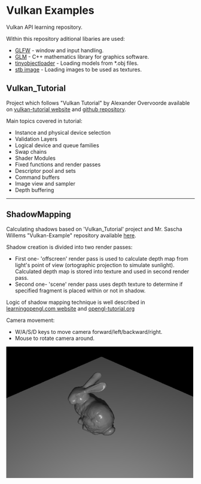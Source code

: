# Vulkan Examples
Vulkan API learning repository. 

Within this repository aditional libaries are used:
   * [GLFW](https://github.com/glfw/glfw) - window and input handling.
   * [GLM](https://github.com/g-truc/glm) - C++ mathematics library for graphics software.
   * [tinyobjectloader](https://github.com/tinyobjloader/tinyobjloader) - Loading models from *.obj files.
   * [stb image](https://github.com/nothings/stb) - Loading images to be used as textures.

## Vulkan_Tutorial
Project which follows "Vulkan Tutorial" by Alexander Overvoorde available on [vulkan-tutorial website](https://vulkan-tutorial.com/) and [github repository](https://github.com/Overv/VulkanTutorial).

Main topics covered in tutorial:
  * Instance and physical device selection
  * Validation Layers
  * Logical device and queue families
  * Swap chains
  * Shader Modules 
  * Fixed functions and render passes
  * Descriptor pool and sets
  * Command buffers
  * Image view and sampler
  * Depth buffering 

-----
## ShadowMapping
Calculating shadows based on 'Vulkan_Tutorial' project and Mr. Sascha Willems "Vulkan-Example" repository available [here](https://github.com/SaschaWillems/Vulkan/tree/master/examples/shadowmapping). 

Shadow creation is divided into two render passes:
   * First one- 'offscreen' render pass is used to calculate depth map from light's point of view (ortographic projection to simulate sunlight). Calculated depth map is stored into texture and used in second render pass.
   * Second one- 'scene' render pass uses depth texture to determine if specified fragment is placed within or not in shadow.
   
Logic of shadow mapping technique is well described in [learningopengl.com website](https://learnopengl.com/Advanced-Lighting/Shadows/Shadow-Mapping) and [opengl-tutorial.org](https://www.opengl-tutorial.org/intermediate-tutorials/tutorial-16-shadow-mapping/)

Camera movement:
   * W/A/S/D keys to move camera forward/left/backward/right.
   * Mouse to rotate camera around.

<img src="https://github.com/eMKa007/Vulkan_Examples/blob/Shadow_Mapping/screens/shadow_map_vulkan.gif?raw=true" width="500" height="350" />
